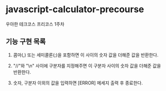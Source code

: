 # javascript-calculator-precourse

우아한 테크코스 프리코스 1주차

## 기능 구현 목록

1. 콤마(,) 또는 세미콜론(;)을 포함하면 이 사이의 숫자 값을 더해준 값을 반환한다.

2. "//"와 "\n" 사이에 구분자를 지정해주면 이 구분자 사이의 숫자 값을 더해준 값을 반환한다.

3. 숫자, 구분자 이외의 값을 입력하면 [ERROR] 메세지 출력 후 종료한다.
